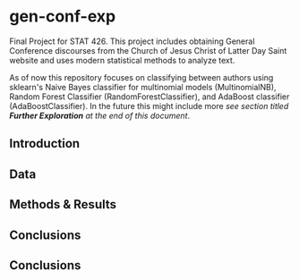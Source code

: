 # gen-conf-exp
Final Project for STAT 426. This project includes obtaining General Conference discourses from the Church of Jesus Christ of Latter Day Saint website and uses modern statistical methods to analyze text.  

As of now this repository focuses on classifying between authors using sklearn's Naive Bayes classifier for multinomial models (MultinomialNB), Random Forest Classifier (RandomForestClassifier), and AdaBoost classifier (AdaBoostClassifier). In the future this might include more *see section titled **Further Exploration** at the end of this document*.

## Introduction

## Data

## Methods & Results

## Conclusions

## Conclusions

